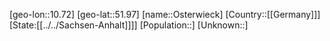 ﻿---
location: [51.97,10.72]
type: City
tags:
- geo/City


SpocWebEntityId: 33176
isDeleted: false
confidential: public

---
[geo-lon::10.72]
[geo-lat::51.97]
[name::Osterwieck]
[Country::[[Germany]]]
[State:[[../../Sachsen-Anhalt]]]]
[Population::]
[Unknown::]

